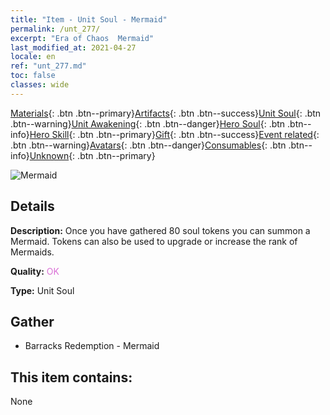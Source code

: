 ```yaml
---
title: "Item - Unit Soul - Mermaid"
permalink: /unt_277/
excerpt: "Era of Chaos  Mermaid"
last_modified_at: 2021-04-27
locale: en
ref: "unt_277.md"
toc: false
classes: wide
---
```

 [Materials](/Items/){: .btn .btn--primary}[Artifacts](/Items/Artifacts/){: .btn .btn--success}[Unit Soul](/Items/UnitSoul/){: .btn .btn--warning}[Unit Awakening](/Items/UnitAwakening/){: .btn .btn--danger}[Hero Soul](/Items/HeroSoul/){: .btn .btn--info}[Hero Skill](/Items/HeroSkill/){: .btn .btn--primary}[Gift](/Items/Gift/){: .btn .btn--success}[Event related](/Items/Events/){: .btn .btn--warning}[Avatars](/Items/Avatars/){: .btn .btn--danger}[Consumables](/Items/Consumables/){: .btn .btn--info}[Unknown](/Items/Unknown/){: .btn .btn--primary}

 ![Mermaid](/images/u/ti_meirenyu.jpg)

## Details
 **Description:** Once you have gathered 80 soul tokens you can summon a Mermaid. Tokens can also be used to upgrade or increase the rank of Mermaids.

 **Quality:** <span style="color: #DA70D6">OK</span>

 **Type:** Unit Soul

## Gather

*    Barracks Redemption - Mermaid 

## This item contains:

  None

